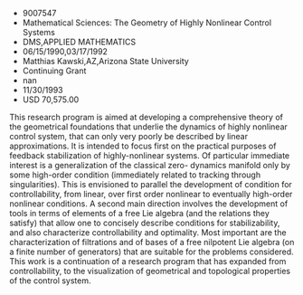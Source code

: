 
* 9007547
* Mathematical Sciences: The Geometry of Highly Nonlinear Control Systems
* DMS,APPLIED MATHEMATICS
* 06/15/1990,03/17/1992
* Matthias Kawski,AZ,Arizona State University
* Continuing Grant
* nan
* 11/30/1993
* USD 70,575.00

This research program is aimed at developing a comprehensive theory of the
geometrical foundations that underlie the dynamics of highly nonlinear control
system, that can only very poorly be described by linear approximations. It is
intended to focus first on the practical purposes of feedback stabilization of
highly-nonlinear systems. Of particular immediate interest is a generalization
of the classical zero- dynamics manifold only by some high-order condition
(immediately related to tracking through singularities). This is envisioned to
parallel the development of condition for controllability, from linear, over
first order nonlinear to eventually high-order nonlinear conditions. A second
main direction involves the development of tools in terms of elements of a free
Lie algebra (and the relations they satisfy) that allow one to concisely
describe conditions for stabilizability, and also characterize controllability
and optimality. Most important are the characterization of filtrations and of
bases of a free nilpotent Lie algebra (on a finite number of generators) that
are suitable for the problems considered. This work is a continuation of a
research program that has expanded from controllability, to the visualization of
geometrical and topological properties of the control system.

